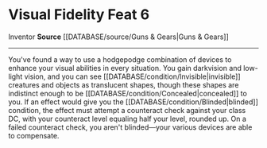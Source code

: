 ﻿---
feat: Visual Fidelity
id: '3063'
level: '6'
name: Visual Fidelity
rarity: Common
source: '[[DATABASE/source/Guns & Gears|Guns & Gears]]'
trait:
- '[[DATABASE/trait/Inventor|Inventor]]'
type: Feat

---
# Visual Fidelity <span class="item-type">Feat 6</span>

<span class="item-trait">Inventor</span>
**Source** [[DATABASE/source/Guns & Gears|Guns & Gears]]

---
You've found a way to use a hodgepodge combination of devices to enhance your visual abilities in every situation. You gain darkvision and low-light vision, and you can see [[DATABASE/condition/Invisible|invisible]] creatures and objects as translucent shapes, though these shapes are indistinct enough to be [[DATABASE/condition/Concealed|concealed]] to you.
 If an effect would give you the [[DATABASE/condition/Blinded|blinded]] condition, the effect must attempt a counteract check against your class DC, with your counteract level equaling half your level, rounded up. On a failed counteract check, you aren't blinded—your various devices are able to compensate.